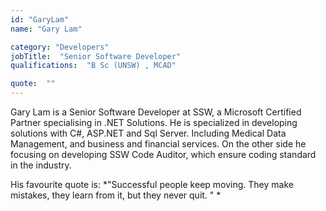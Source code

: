```yaml
---
id: "GaryLam"
name: "Gary Lam"

category: "Developers"
jobTitle:  "Senior Software Developer"
qualifications:  "B Sc (UNSW) , MCAD"

quote:  ""
---
```


Gary Lam is a Senior Software Developer at SSW, a Microsoft Certified Partner specialising in .NET Solutions. He is specialized in developing solutions with C#, ASP.NET and Sql Server. Including Medical Data Management, and business and financial services. On the other side he focusing on developing SSW Code Auditor, which ensure coding standard in the industry.

His favourite quote is: *"Successful people keep moving. They make mistakes, they learn from it, but they never quit. " *